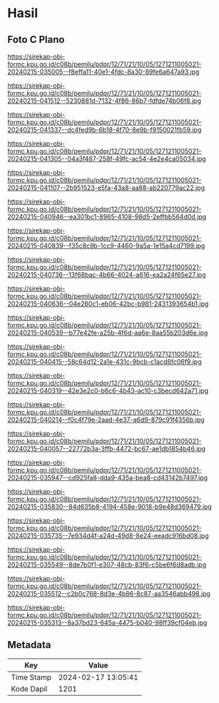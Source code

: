# Hasil

## Foto C Plano

https://sirekap-obj-formc.kpu.go.id/c08b/pemilu/pdpr/12/71/21/10/05/1271211005021-20240215-035005--f8effa11-40e1-4fdc-8a30-89fe6a647a93.jpg

https://sirekap-obj-formc.kpu.go.id/c08b/pemilu/pdpr/12/71/21/10/05/1271211005021-20240215-041512--5230881d-7132-4f86-86b7-fdfde74b06f8.jpg

https://sirekap-obj-formc.kpu.go.id/c08b/pemilu/pdpr/12/71/21/10/05/1271211005021-20240215-041337--dc4fed9b-6b18-4f70-8e9b-f9150021fb59.jpg

https://sirekap-obj-formc.kpu.go.id/c08b/pemilu/pdpr/12/71/21/10/05/1271211005021-20240215-041305--04a3f487-258f-49fc-ac54-4e2e4ca05034.jpg

https://sirekap-obj-formc.kpu.go.id/c08b/pemilu/pdpr/12/71/21/10/05/1271211005021-20240215-041107--2b951523-e5fa-43a8-aa88-ab220779ac22.jpg

https://sirekap-obj-formc.kpu.go.id/c08b/pemilu/pdpr/12/71/21/10/05/1271211005021-20240215-040946--ea301bc1-8965-4108-98d5-2effbb564d0d.jpg

https://sirekap-obj-formc.kpu.go.id/c08b/pemilu/pdpr/12/71/21/10/05/1271211005021-20240215-040839--f35c8c9b-1cc9-4460-9a5a-1e15a4cd7199.jpg

https://sirekap-obj-formc.kpu.go.id/c08b/pemilu/pdpr/12/71/21/10/05/1271211005021-20240215-040736--13f68bac-4b66-4024-a616-ea2a24f65e27.jpg

https://sirekap-obj-formc.kpu.go.id/c08b/pemilu/pdpr/12/71/21/10/05/1271211005021-20240215-040636--04e260c1-eb06-42bc-b981-2431393654b1.jpg

https://sirekap-obj-formc.kpu.go.id/c08b/pemilu/pdpr/12/71/21/10/05/1271211005021-20240215-040539--b77e42fe-a25b-4f6d-aa6e-8aa55b203d6e.jpg

https://sirekap-obj-formc.kpu.go.id/c08b/pemilu/pdpr/12/71/21/10/05/1271211005021-20240215-040415--58c64d12-2a1e-431c-9bcb-c1acd8fc06f9.jpg

https://sirekap-obj-formc.kpu.go.id/c08b/pemilu/pdpr/12/71/21/10/05/1271211005021-20240215-040319--42e3e2c0-b6c6-4b43-ac10-c3becd642a71.jpg

https://sirekap-obj-formc.kpu.go.id/c08b/pemilu/pdpr/12/71/21/10/05/1271211005021-20240215-040214--f0c4f79e-2aad-4e37-a6d9-879c91f4356b.jpg

https://sirekap-obj-formc.kpu.go.id/c08b/pemilu/pdpr/12/71/21/10/05/1271211005021-20240215-040057--22772b3a-3ffb-4472-bc67-ae1db1854b46.jpg

https://sirekap-obj-formc.kpu.go.id/c08b/pemilu/pdpr/12/71/21/10/05/1271211005021-20240215-035947--cd925fa8-dda9-435a-bea8-cd43142b7497.jpg

https://sirekap-obj-formc.kpu.go.id/c08b/pemilu/pdpr/12/71/21/10/05/1271211005021-20240215-035830--84d635b8-4194-458e-9018-b9e48d369479.jpg

https://sirekap-obj-formc.kpu.go.id/c08b/pemilu/pdpr/12/71/21/10/05/1271211005021-20240215-035735--7e934d4f-a24d-49d8-8e24-eeadc916bd08.jpg

https://sirekap-obj-formc.kpu.go.id/c08b/pemilu/pdpr/12/71/21/10/05/1271211005021-20240215-035549--8de7b0f1-e307-48cb-83f6-c5be6f6d8adb.jpg

https://sirekap-obj-formc.kpu.go.id/c08b/pemilu/pdpr/12/71/21/10/05/1271211005021-20240215-035512--c2b0c768-8d3e-4b86-8c87-aa3546abb498.jpg

https://sirekap-obj-formc.kpu.go.id/c08b/pemilu/pdpr/12/71/21/10/05/1271211005021-20240215-035313--8a37bd23-645a-4475-b040-98ff39cf04eb.jpg


## Metadata

| Key        | Value               |
| ---------- | ------------------- |
| Time Stamp | 2024-02-17 13:05:41 |
| Kode Dapil | 1201                |



